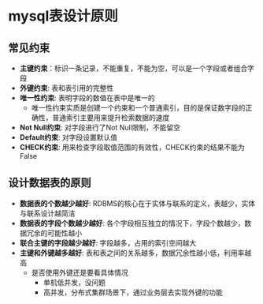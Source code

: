 # mysql表设计原则


## 常见约束

- **主键约束**：标识一条记录，不能重复，不能为空，可以是一个字段或者组合字段
- **外键约束**: 表和表引用的完整性
- **唯一性约束**: 表明字段的数值在表中是唯一的
    - 唯一性约束实质是创建一个约束和一个普通索引，目的是保证数字段的正确性，普通索引主要用来提升检索数据的速度
- **Not Null约束**: 对字段进行了Not Null限制，不能留空
- **Default约束**: 对字段设置默认值
- **CHECK约束**: 用来检查字段取值范围的有效性，CHECK约束的结果不能为False


## 设计数据表的原则

- **数据表的个数越少越好**: RDBMS的核心在于实体与联系的定义，表越少，实体与联系设计越简洁
- **数据表的字段个数越少越好**: 各个字段相互独立的情况下，字段个数越少，数据冗余的可能性越小
- **联合主键的字段越少越好**: 字段越多，占用的索引空间越大
- **主键和外键越多越好**: 表和表之间的关系越多，数据冗余性越小低，利用率越高
    - 是否使用外键还是要看具体情况
        - 单机低并发，没问题
        - 高并发，分布式集群场景下，通过业务层去实现外键的功能